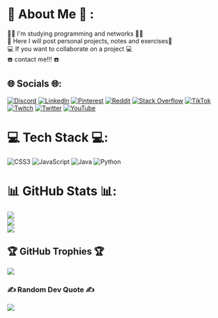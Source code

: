 # 💫 About Me 💫 :
👨‍💻 I'm studying programming and networks 👨‍💻<br>📓 Here I will post personal projects, notes and exercises📓<br>💻 If you want to collaborate on a project 💻                           <br>☎️ contact me!!! ☎️


## 🌐 Socials 🌐:
[![Discord](https://img.shields.io/badge/Discord-%237289DA.svg?logo=discord&logoColor=white)](https://discord.gg/BrXGtpGm) [![LinkedIn](https://img.shields.io/badge/LinkedIn-%230077B5.svg?logo=linkedin&logoColor=white)](https://www.linkedin.com/in/francisco-espejo-93348a23a/) [![Pinterest](https://img.shields.io/badge/Pinterest-%23E60023.svg?logo=Pinterest&logoColor=white)](https://pinterest.com/francmirror) [![Reddit](https://img.shields.io/badge/Reddit-%23FF4500.svg?logo=Reddit&logoColor=white)](https://reddit.com/user/francmirror) [![Stack Overflow](https://img.shields.io/badge/-Stackoverflow-FE7A16?logo=stack-overflow&logoColor=white)](https://stackoverflow.com/users/20165114) [![TikTok](https://img.shields.io/badge/TikTok-%23000000.svg?logo=TikTok&logoColor=white)](https://tiktok.com/@francmirror) [![Twitch](https://img.shields.io/badge/Twitch-%239146FF.svg?logo=Twitch&logoColor=white)](https://twitch.tv/francmirror) [![Twitter](https://img.shields.io/badge/Twitter-%231DA1F2.svg?logo=Twitter&logoColor=white)](https://twitter.com/francmirror) [![YouTube](https://img.shields.io/badge/YouTube-%23FF0000.svg?logo=YouTube&logoColor=white)](https://www.youtube.com/channel/UCuzUgpd5q44QNvhMv1sOSEA) 

# 💻 Tech Stack 💻:
![CSS3](https://img.shields.io/badge/css3-%231572B6.svg?style=flat&logo=css3&logoColor=white) ![JavaScript](https://img.shields.io/badge/javascript-%23323330.svg?style=flat&logo=javascript&logoColor=%23F7DF1E) ![Java](https://img.shields.io/badge/java-%23ED8B00.svg?style=flat&logo=java&logoColor=white) ![Python](https://img.shields.io/badge/python-3670A0?style=flat&logo=python&logoColor=ffdd54)
# 📊 GitHub Stats 📊:
![](https://github-readme-stats.vercel.app/api?username=Francmirror&theme=radical&hide_border=false&include_all_commits=true&count_private=false)<br/>
![](https://github-readme-streak-stats.herokuapp.com/?user=Francmirror&theme=radical&hide_border=false)<br/>
![](https://github-readme-stats.vercel.app/api/top-langs/?username=Francmirror&theme=radical&hide_border=false&include_all_commits=true&count_private=false&layout=compact)

## 🏆 GitHub Trophies 🏆
![](https://github-profile-trophy.vercel.app/?username=Francmirror&theme=radical&no-frame=false&no-bg=false&margin-w=4)

### ✍️ Random Dev Quote ✍️  
![](https://quotes-github-readme.vercel.app/api?type=horizontal&theme=radical)
